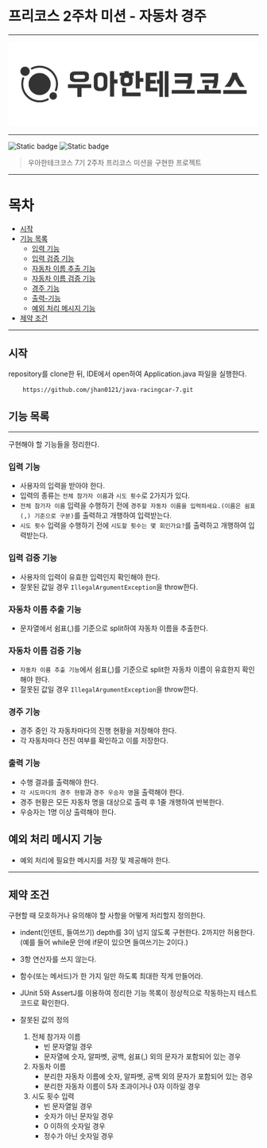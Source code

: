 # 프리코스 2주차 미션 - 자동차 경주

***
<div align="center">
  <img src="./img/logo.webp" alt="우아한테크코스">
</div>

***

![Static badge](https://img.shields.io/badge/precourse-week2-14CC80.svg)
![Static badge](https://img.shields.io/badge/test-0_passed-1E96EB.svg)


> 우아한테크코스 7기 2주차 프리코스 미션을 구현한 프로젝트

***

# 목차

- [시작](#시작)
- [기능 목록](#기능-목록)
    - [입력 기능](#입력-기능)
    - [입력 검증 기능](#입력-검증-기능)
    - [자동차 이름 추출 기능](#자동차-이름-추출-기능)
    - [자동차 이름 검증 기능](#자동차-이름-검증-기능)
    - [경주 기능](#경주-기능)
    - [출력-기능](#출력-기능)
    - [예외 처리 메시지 기능](#예외-처리-메시지-기능)
- [제약 조건](#제약-조건)

***

## 시작

repository를 clone한 뒤, IDE에서 open하여 Application.java 파일을 실행한다.

```git
    https://github.com/jhan0121/java-racingcar-7.git
```

## 기능 목록

***

구현해야 할 기능들을 정리한다.

### 입력 기능

+ 사용자의 입력을 받아야 한다.
+ 입력의 종류는 `전체 참가자 이름`과 `시도 횟수`로 2가지가 있다.
+ `전체 참가자 이름` 입력을 수행하기 전에 `경주할 자동차 이름을 입력하세요.(이름은 쉼표(,) 기준으로 구분)`를 출력하고 개행하여 입력받는다.
+ `시도 횟수` 입력을 수행하기 전에 `시도할 횟수는 몇 회인가요?`를 출력하고 개행하여 입력받는다.

### 입력 검증 기능

+ 사용자의 입력이 유효한 입력인지 확인해야 한다.
+ 잘못된 값일 경우 `IllegalArgumentException`을 throw한다.

### 자동차 이름 추출 기능

+ 문자열에서 쉼표(,)를 기준으로 split하여 자동차 이름을 추출한다.

### 자동차 이름 검증 기능

+ `자동차 이름 추출 기능`에서 쉼표(,)를 기준으로 split한 자동차 이름이 유효한지 확인해야 한다.
+ 잘못된 값일 경우 `IllegalArgumentException`을 throw한다.

### 경주 기능

+ 경주 중인 각 자동차마다의 진행 현황을 저장해야 한다.
+ 각 자동차마다 전진 여부를 확인하고 이를 저장한다.

### 출력 기능

+ 수행 결과를 출력해야 한다.
+ `각 시도마다의 경주 현황`과 `경주 우승자 명`을 출력해야 한다.
+ 경주 현황은 모든 자동차 명을 대상으로 출력 후 1줄 개행하여 반복한다.
+ 우승자는 1명 이상 출력해야 한다.

## 예외 처리 메시지 기능

+ 예외 처리에 필요한 메시지를 저장 및 제공해야 한다.

***

## 제약 조건

구현할 때 모호하거나 유의해야 할 사항을 어떻게 처리할지 정의한다.

+ indent(인덴트, 들여쓰기) depth를 3이 넘지 않도록 구현한다. 2까지만 허용한다.    
  (예를 들어 while문 안에 if문이 있으면 들여쓰기는 2이다.)
+ 3항 연산자를 쓰지 않는다.
+ 함수(또는 메서드)가 한 가지 일만 하도록 최대한 작게 만들어라.
+ JUnit 5와 AssertJ를 이용하여 정리한 기능 목록이 정상적으로 작동하는지 테스트 코드로 확인한다.

+ 잘못된 값의 정의
    1. 전체 참가자 이름
        + 빈 문자열일 경우
        + 문자열에 숫자, 알파벳, 공백, 쉼표(,) 외의 문자가 포함되어 있는 경우
    2. 자동차 이름
        + 분리한 자동차 이름에 숫자, 알파벳, 공백 외의 문자가 포함되어 있는 경우
        + 분리한 자동차 이름이 5자 초과이거나 0자 이하일 경우
    3. 시도 횟수 입력
        + 빈 문자열일 경우
        + 숫자가 아닌 문자일 경우
        + 0 이하의 숫자일 경우
        + 정수가 아닌 숫자일 경우
